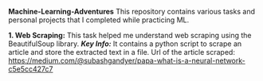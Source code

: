 **Machine-Learning-Adventures**
This repository contains various tasks and personal projects that I completed while practicing ML.

**1. Web Scraping:**
   This task helped me understand web scraping using the BeautifulSoup library.
 _**Key Info:**_
     It contains a python script to scrape an article and store the extracted text in a file.
     Url of the article scraped: https://medium.com/@subashgandyer/papa-what-is-a-neural-network-c5e5cc427c7
